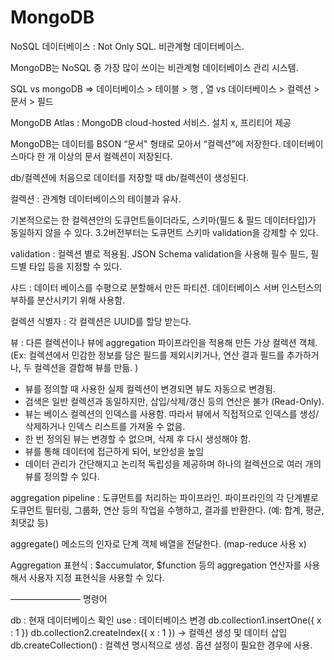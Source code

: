 # MongoDB

NoSQL 데이터베이스 :
Not Only SQL. 비관계형 데이터베이스.

MongoDB는 NoSQL 중 가장 많이 쓰이는
비관계형 데이터베이스 관리 시스템.

SQL vs mongoDB
=>
데이터베이스 > 테이블 > 행 , 열
vs
데이터베이스 > 컬렉션 > 문서 > 필드

MongoDB Atlas :
MongoDB cloud-hosted 서비스.
설치 x, 프리티어 제공

MongoDB는 데이터를 BSON “문서" 형태로 모아서 “컬렉션”에 저장한다.
데이터베이스마다 한 개 이상의 문서 컬렉션이 저장된다.

db/컬렉션에 처음으로 데이터를 저장할 때 db/컬렉션이 생성된다.

컬렉션 :
관계형 데이터베이스의 테이블과 유사.

기본적으로는 한 컬렉션안의 도큐먼트들이더라도, 스키마(필드 & 필드 데이터타입)가 동일하지 않을 수 있다.
3.2버전부터는 도큐먼트 스키마 validation을 강제할 수 있다.

validation :
컬렉션 별로 적용됨. JSON Schema validation을 사용해 필수 필드, 필드별 타입 등을 지정할 수 있다.

샤드 :
데이터 베이스를 수평으로 분할해서 만든 파티션.
데이터베이스 서버 인스턴스의 부하를 분산시키기 위해 사용함.

컬렉션 식별자 :
각 컬렉션은 UUID를 할당 받는다.

뷰 :
다른 컬렉션이나 뷰에 aggregation 파이프라인을 적용해 만든 가상 컬렉션 객체.
(Ex: 컬렉션에서 민감한 정보를 담은 필드를 제외시키거나, 연산 결과 필드를 추가하거나, 두 컬렉션을 결합해 뷰를 만듦. )

- 뷰를 정의할 때 사용한 실제 컬렉션이 변경되면 뷰도 자동으로 변경됨.
- 검색은 일반 컬렉션과 동일하지만, 삽입/삭제/갱신 등의 연산은 불가 (Read-Only).
- 뷰는 베이스 컬렉션의 인덱스를 사용함. 따라서 뷰에서 직접적으로 인덱스를 생성/삭제하거나 인덱스 리스트를 가져올 수 없음.
- 한 번 정의된 뷰는 변경할 수 없으며, 삭제 후 다시 생성해야 함.
- 뷰를 통해 데이터에 접근하게 되어, 보안성을 높임
- 데이터 관리가 간단해지고 논리적 독립성을 제공하며 하나의 컬렉션으로 여러 개의 뷰를 정의할 수 있다.

aggregation pipeline :
도큐먼트를 처리하는 파이프라인.
파이프라인의 각 단계별로 도큐먼트 필터링, 그룹화, 연산 등의 작업을 수행하고,
결과를 반환한다. (예: 합계, 평균, 최댓값 등)

aggregate() 메소드의 인자로
단계 객체 배열을 전달한다.
(map-reduce 사용 x)

Aggregation 표현식 :
$accumulator, $function 등의 aggregation 연산자를 사용해서 사용자 지정 표현식을 사용할 수 있다.

————————
명령어

db : 현재 데이터베이스 확인
use <dbName> : 데이터베이스 변경
db.collection1.insertOne({ x : 1 })
db.collection2.createIndex({ x : 1 })
-> 컬렉션 생성 및 데이터 삽입
db.createCollection() : 컬렉션 명시적으로 생성. 옵션 설정이 필요한 경우에 사용.
